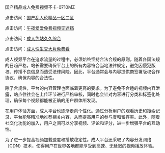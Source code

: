 国产精品成人免费视频不卡-0710MZ

点击访问：<a href="https://heiliaoxwd5i8.pages.dev">国产乱人伦精品一区二区</a>

点击访问：<a href="https://heiliaozj3tjd.pages.dev">午夜爱爱免费视频无遮挡</a>

点击访问：<a href="https://heiliaowzu4ur.pages.dev">成人色站久久综合</a>

点击访问：<a href="https://heiliaowt0d7p.pages.dev">成人性生交大片免费看</a>

成人视频平台在追求流量的过程中，必须始终坚持合法合规的原则。随着各国法规的日趋严格，站长需要确保平台上的所有内容符合当地法律规定，避免因侵犯版权、传播不良信息而遭受法律风险。因此，平台通常会与内容提供商签署版权合作协议，确保内容的合法性。

除了合规性，平台的内容管理也面临着更高的要求。为了避免不合适的视频内容泄露，站点往往会在上传环节进行严格审核，同时也会针对内容进行分类和标签化处理，确保每个视频都能被正确的用户群体所发现。

在用户体验方面，成人平台也逐渐走向个性化。通过分析用户的观看历史和搜索记录，平台能够精准地推荐相关内容，从而提高用户的参与度和留存率。此外，随着社交化功能的加入，用户之间可以分享视频、评论和评分，进一步增强平台的互动性。

为了进一步提高视频加载速度和播放稳定性，成人平台还采取了内容分发网络（CDN）技术，使得用户在世界各地都能享受到高速、无延迟的视频播放体验。

<span style="display:none;">[Canonical link]( https://github.com/bob20250710/ribenx4212 ）</span>
